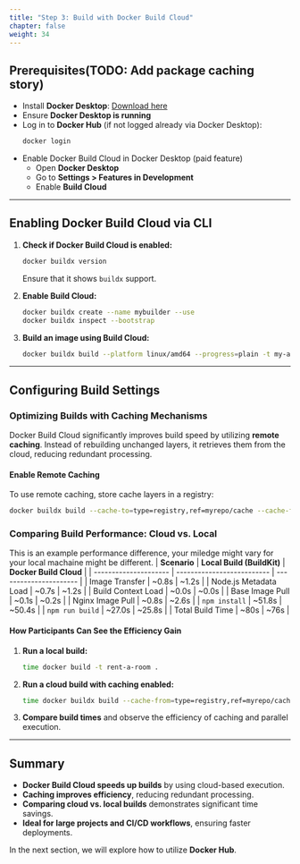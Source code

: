 ```yaml
---
title: "Step 3: Build with Docker Build Cloud"
chapter: false
weight: 34
---
```


## **Prerequisites(TODO: Add package caching story)**

- Install **Docker Desktop**: [Download here](https://www.docker.com/get-started/)
- Ensure **Docker Desktop is running**
- Log in to **Docker Hub** (if not logged already via Docker Desktop):
  ```sh
  docker login
  ```
- Enable Docker Build Cloud in Docker Desktop (paid feature)
  - Open **Docker Desktop**
  - Go to **Settings > Features in Development**
  - Enable **Build Cloud**

---

## **Enabling Docker Build Cloud via CLI**

1. **Check if Docker Build Cloud is enabled:**

   ```sh
   docker buildx version
   ```

   Ensure that it shows `buildx` support.

2. **Enable Build Cloud:**

   ```sh
   docker buildx create --name mybuilder --use
   docker buildx inspect --bootstrap
   ```

3. **Build an image using Build Cloud:**
   ```sh
   docker buildx build --platform linux/amd64 --progress=plain -t my-app .
   ```

---

## **Configuring Build Settings**

### **Optimizing Builds with Caching Mechanisms**

Docker Build Cloud significantly improves build speed by utilizing **remote caching**. Instead of rebuilding unchanged layers, it retrieves them from the cloud, reducing redundant processing.

#### **Enable Remote Caching**

To use remote caching, store cache layers in a registry:

```sh
docker buildx build --cache-to=type=registry,ref=myrepo/cache --cache-from=type=registry,ref=myrepo/cache -t my-app .
```

### **Comparing Build Performance: Cloud vs. Local**

This is an example performance difference, your miledge might vary for your local machaine might be different.
| **Scenario** | **Local Build (BuildKit)** | **Docker Build Cloud** |
| --------------------- | -------------------------- | ---------------------- |
| Image Transfer | ~0.8s | ~1.2s |
| Node.js Metadata Load | ~0.7s | ~1.2s |
| Build Context Load | ~0.0s | ~0.0s |
| Base Image Pull | ~0.1s | ~0.2s |
| Nginx Image Pull | ~0.8s | ~2.6s |
| `npm install` | ~51.8s | ~50.4s |
| `npm run build` | ~27.0s | ~25.8s |
| Total Build Time | ~80s | ~76s |

#### **How Participants Can See the Efficiency Gain**

1. **Run a local build:**
   ```sh
   time docker build -t rent-a-room .
   ```
2. **Run a cloud build with caching enabled:**
   ```sh
   time docker buildx build --cache-from=type=registry,ref=myrepo/cache --cache-to=type=registry,ref=myrepo/cache -t rent-a-room .
   ```
3. **Compare build times** and observe the efficiency of caching and parallel execution.

---

## **Summary**

- **Docker Build Cloud speeds up builds** by using cloud-based execution.
- **Caching improves efficiency**, reducing redundant processing.
- **Comparing cloud vs. local builds** demonstrates significant time savings.
- **Ideal for large projects and CI/CD workflows**, ensuring faster deployments.

In the next section, we will explore how to utilize **Docker Hub**.
